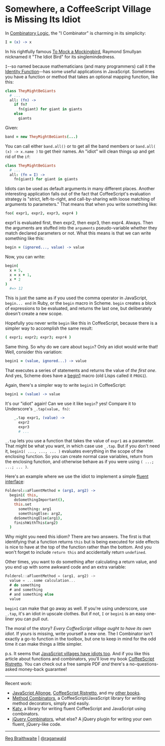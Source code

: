 # Somewhere, a CoffeeScript Village is Missing Its Idiot

In [Combinatory Logic](http://en.wikipedia.org/wiki/Combinatory_logic), the "I Combinator" is charming in its simplicity:

```coffeescript
I = (x) -> x
```

In his rightfully famous [To Mock a Mockingbird](http://www.amazon.com/gp/product/0192801422?ie=UTF8&tag=raganwald001-20&linkCode=as2&camp=1789&creative=9325&creativeASIN=0192801422), Raymond Smullyan nicknamed it "The Idiot Bird" for its singlemindedness.

`I`--so named because mathematicians (and many programmers) call it the [Identity Function](https://en.wikipedia.org/wiki/Identity_function)--has some useful applications in JavaScript. Sometimes you have a function or method that takes an optional mapping function, like this:

```coffeescript
class TheyMightBeGiants
  # ...
  all: (fn) ->
    if fn?
      fn(giant) for giant in giants
    else
      giants
```

Given:

```coffeescript
band = new TheyMightBeGiants(...)
```

You can call either `band.all()` or to get all the band members or `band.all( (x) -> x.name )` to get their names. An "idiot" will clean things up and get rid of the `if`:

```coffeescript
class TheyMightBeGiants
  # ...
  all: (fn = I) ->
    fn(giant) for giant in giants
```

Idiots can be used as default arguments in many different places. Another interesting application falls out of the fact that CoffeeScript's evaluation strategy is "strict, left-to-right, and call-by-sharing with loose matching of arguments to parameters." That means that when you write something like:

```coffeescript
foo( expr1, expr2, expr3, expr4 )
```
    
expr1 is evaluated first, then expr2, then expr3, then expr4. Always. Then the arguments are stuffed into the `arguments` pseudo-variable whether they match declared parameters or not. What this means is that we can write something like this:

```coffeescript
begin = (ignored..., value) -> value
```
    
Now, you can write:

```coffeescript
begin(
  x = 5,
  x = x + 1,
  x * 2
)
  #=> 12
```

This is just the same as if you used the comma operator in JavaScript, `begin... end` in Ruby, or the `begin` macro in Scheme. `begin` creates a block of expressions to be evaluated, and returns the last one, but deliberately doesn't create a new scope.

Hopefully you never write `begin` like this in CoffeeScript, because there is a simpler way to accomplish the same result:

```coffeescript
( expr1; expr2; expr3; expr4 )
```
  
Same thing. So why do we care about `begin`? Only an idiot would write that! Well, consider this variation:

```coffeescript
begin1 = (value, ignored...) -> value
```
    
That executes a series of statements and returns the value of *the first one*. And yes, Scheme does have a [begin1](http://patricklogan.blogspot.ca/2005/08/when-to-create-syntax-in-lisp.html)  macro (old Lisps called it `PROG1`).

Again, there's a simpler way to write `begin1` in CoffeeScript:

```coffeescript
begin1 = (value) -> value
```

It's our "idiot" again! Can we use it like `begin`? yes! Compare it to Underscore's  `_.tap(value, fn)`:

```coffeescript
    _.tap expr1, (value) ->
      expr2
      expr3
      # ... 
```

`_.tap` lets you use a function that takes the value of `expr1` as a parameter. That might be what you want, in which case use `_.tap`. But if you don't need it, `begin1( ..., ..., ... )` evaluates everything in the scope of the enclosing function. So you can create normal case variables, return from the enclosing function, and otherwise behave as if you were using `( ...; ...; ... )`.

Here's an example where we use the idiot to implement a simple [fluent interface](https://en.wikipedia.org/wiki/Fluent_interface):

```coffeescript
Folderol::aFluentMethod = (arg1, arg2) ->
  begin1( this,
    doSomethingImportant(),
    this.set
      something: arg1
      somethingElse: arg2,
    doSomethingElse(arg1),
    finishWithThis(arg2)
  )
```

Why might you need this idiom? There are two answers. The first is that identifying that a function returns `this` but is being executed for side effects is nice to have at the top of the function rather than the bottom. And you won't forget to include `return this` and accidentally return `undefined`. 

Other times, you want to do something after calculating a return value, and you end up with some awkward code and an extra variable:

```javascript
Folderol::aFluentMethod = (arg1, arg2) ->
  value = ...some calculation...
  # do something
  # and something
  # and something else
  value
```

`begin1` can make that go away as well. If you're using underscore, use `_.tap`, it's an idiot in upscale clothes. But if not, `I` or `begin1` is an easy one-liner you can pull out.

The moral of the story? *Every CoffeeScript village ought to have its own idiot*. If yours is missing, write yourself a new one. The I Combinator isn't exactly a go-to function in the toolbox, but one to keep in mind for the odd time it can make things a little simpler.

p.s. It seems that [JavaScript villages have idiots too](https://github.com/raganwald/homoiconic/blob/master/2012/10/idiot.js.md). And if you like this article about functions and combinators, you'll love my book [CoffeeScript Ristretto](http://leanpub.com/coffeescript-ristretto). You can check out a free sample PDF *and* there's a no-questions-asked money-back guarantee!

---

Recent work:

* [JavaScript Allonge](http://leanpub.com/javascript-allonge), [CoffeeScript Ristretto](http://leanpub.com/coffeescript-ristretto), and my [other books](http://leanpub.com/u/raganwald).
* [Method Combinators](https://github.com/raganwald/method-combinators), a CoffeeScript/JavaScript library for writing method decorators, simply and easily.
* [Katy](http://github.com/raganwald/Katy), a library for writing fluent CoffeeScript and JavaScript using combinators.
* [jQuery Combinators](http://githiub.com/raganwald/jquery-combinators), what else? A jQuery plugin for writing your own fluent, jQuery-like code.  

---

[Reg Braithwaite](http://braythwayt.com) | [@raganwald](http://twitter.com/raganwald)